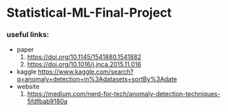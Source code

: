# Statistical-ML-Final-Project

### useful links:
- paper
    1. https://doi.org/10.1145/1541880.1541882
    2. https://doi.org/10.1016/j.jnca.2015.11.016
- kaggle https://www.kaggle.com/search?q=anomaly+detection+in%3Adatasets+sortBy%3Adate 
- website
    1. https://medium.com/nerd-for-tech/anomaly-detection-techniques-5fdfbab9180a
    